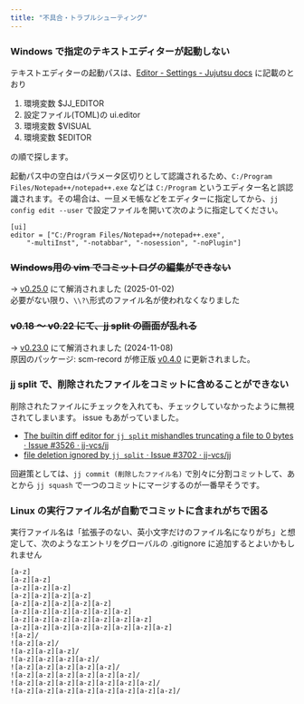 ```yaml
---
title: "不具合・トラブルシューティング"
---
```

### Windows で指定のテキストエディターが起動しない

テキストエディターの起動パスは、[Editor - Settings - Jujutsu docs](https://jj-vcs.github.io/jj/v0.15.1/config/#editor) に記載のとおり

1. 環境変数 $JJ\_EDITOR
2. 設定ファイル(TOML)の ui.editor
3. 環境変数 $VISUAL
4. 環境変数 $EDITOR

の順で探します。

起動パス中の空白はパラメータ区切りとして認識されるため、`C:/Program Files/Notepad++/notepad++.exe` などは `C:/Program` というエディター名と誤認識されます。その場合は、一旦メモ帳などをエディターに指定してから、`jj config edit --user` で設定ファイルを開いて次のように指定してください。

```
[ui]
editor = ["C:/Program Files/Notepad++/notepad++.exe",
    "-multiInst", "-notabbar", "-nosession", "-noPlugin"]
```

### ~~Windows用の vim でコミットログの編集ができない~~

→ [v0.25.0] にて解消されました (2025-01-02)  
  必要がない限り、`\\?\`形式のファイル名が使われなくなりました

[v0.25.0]: https://github.com/jj-vcs/jj/releases/tag/v0.25.0

### ~~v0.18 〜 v0.22 にて、jj split の画面が乱れる~~

→ [v0.23.0] にて解消されました (2024-11-08)  
  原因のパッケージ: scm-record が修正版 [v0.4.0][scm-record v0.4.0] に更新されました。

[scm-record v0.4.0]: https://github.com/arxanas/scm-record/releases/tag/v0.4.0
[v0.23.0]: https://github.com/jj-vcs/jj/releases/tag/v0.23.0

### jj split で、削除されたファイルをコミットに含めることができない

削除されたファイルにチェックを入れても、チェックしていなかったように無視されてしまいます。
issue もあがっていました。

+ [The builtin diff editor for `jj split` mishandles truncating a file to 0 bytes · Issue #3526 · jj-vcs/jj](https://github.com/jj-vcs/jj/issues/3526)
+ [file deletion ignored by `jj split` · Issue #3702 · jj-vcs/jj](https://github.com/jj-vcs/jj/issues/3702)

回避策としては、`jj commit (削除したファイル名)` で別々に分割コミットして、あとから `jj squash` で一つのコミットにマージするのが一番早そうです。

### Linux の実行ファイル名が自動でコミットに含まれがちで困る

実行ファイル名は「拡張子のない、英小文字だけのファイル名になりがち」と想定して、次のようなエントリをグローバルの .gitignore に追加するとよいかもしれません

```
[a-z]
[a-z][a-z]
[a-z][a-z][a-z]
[a-z][a-z][a-z][a-z]
[a-z][a-z][a-z][a-z][a-z]
[a-z][a-z][a-z][a-z][a-z][a-z]
[a-z][a-z][a-z][a-z][a-z][a-z][a-z]
[a-z][a-z][a-z][a-z][a-z][a-z][a-z][a-z]
![a-z]/
![a-z][a-z]/
![a-z][a-z][a-z]/
![a-z][a-z][a-z][a-z]/
![a-z][a-z][a-z][a-z][a-z]/
![a-z][a-z][a-z][a-z][a-z][a-z]/
![a-z][a-z][a-z][a-z][a-z][a-z][a-z]/
![a-z][a-z][a-z][a-z][a-z][a-z][a-z][a-z]/
```

[scm-record]: https://github.com/arxanas/scm-record
